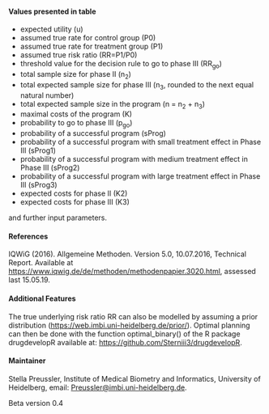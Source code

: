 #### Values presented in table
* expected utility (u)
* assumed true rate for control group (P0)
* assumed true rate for treatment group (P1)
* assumed true risk ratio (RR=P1/P0)
* threshold value for the decision rule to go to phase III (RR<sub>go</sub>)
* total sample size for phase II (n<sub>2</sub>)
* total expected sample size for phase III (n<sub>3</sub>, rounded to the next equal natural number)
* total expected sample size in the program (n = n<sub>2</sub> + n<sub>3</sub>)
* maximal costs of the program (K)
* probability to go to phase III (p<sub>go</sub>)
* probability of a successful program (sProg)
* probability of a successful program with small treatment effect in Phase III (sProg1)
* probability of a successful program with medium treatment effect in Phase III (sProg2)
* probability of a successful program with large treatment effect in Phase III (sProg3)
* expected costs for phase II (K2)
* expected costs for phase III (K3)

and further input parameters.


#### References

IQWiG (2016). Allgemeine Methoden. Version 5.0, 10.07.2016, Technical Report. Available at https://www.iqwig.de/de/methoden/methodenpapier.3020.html, assessed last 15.05.19.


#### Additional Features
The true underlying risk ratio RR can also be modelled by assuming a prior distribution (https://web.imbi.uni-heidelberg.de/prior/). Optimal planning can then be done with the function optimal_binary() of the R package drugdevelopR available at: https://github.com/Sterniii3/drugdevelopR.


#### Maintainer

Stella Preussler, Institute of Medical Biometry and Informatics, University of Heidelberg, email: Preussler@imbi.uni-heidelberg.de.

Beta version 0.4

